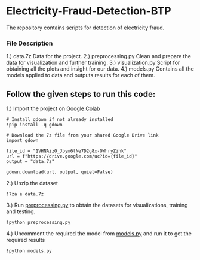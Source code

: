 # Electricity-Fraud-Detection-BTP

The repository contains scripts for detection of electricity fraud. 
### File Description
1.) data.7z
Data for the project.
2.) preprocessing.py
Clean and prepare the data for visualization and further training.
3.) visualization.py
Script for obtaining all the plots and insight for our data.
4.) models.py
Contains all the models applied to data and outputs results for each of them.

## Follow the given steps to run this code:

1.) Import the project on [Google Colab](https://colab.research.google.com/)

```
# Install gdown if not already installed
!pip install -q gdown

# Download the 7z file from your shared Google Drive link
import gdown

file_id = "1VHNAizO_Jbym6tNe7D2g8x-OWhryZihk"
url = f"https://drive.google.com/uc?id={file_id}"
output = "data.7z"

gdown.download(url, output, quiet=False)

```

2.) Unzip the dataset

```
!7za e data.7z
```

3.) Run [preprocessing.py](preprocessing.py) to obtain the datasets for visualizations, training and testing.

```
!python preprocessing.py
```

4.) Uncomment the required the model from [models.py](models.py) and run it to get the required results

```
!python models.py
```
